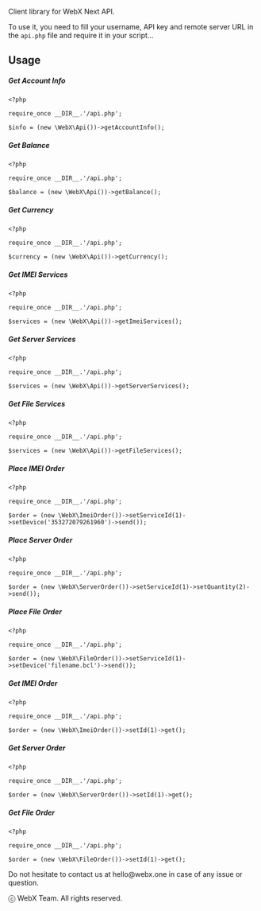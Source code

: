 Client library for WebX Next API.

To use it, you need to fill your username, API key and remote server URL in the `api.php` file and require it in your script... 

## Usage
##### Get Account Info
```
<?php

require_once __DIR__.'/api.php';

$info = (new \WebX\Api())->getAccountInfo();
```
##### Get Balance
```
<?php

require_once __DIR__.'/api.php';

$balance = (new \WebX\Api())->getBalance();
```
##### Get Currency
```
<?php

require_once __DIR__.'/api.php';

$currency = (new \WebX\Api())->getCurrency();
```
##### Get IMEI Services
```
<?php

require_once __DIR__.'/api.php';

$services = (new \WebX\Api())->getImeiServices();
```
##### Get Server Services
```
<?php

require_once __DIR__.'/api.php';

$services = (new \WebX\Api())->getServerServices();
```
##### Get File Services
```
<?php

require_once __DIR__.'/api.php';

$services = (new \WebX\Api())->getFileServices();
```
##### Place IMEI Order
```
<?php

require_once __DIR__.'/api.php';

$order = (new \WebX\ImeiOrder())->setServiceId(1)->setDevice('353272079261960')->send());
```
##### Place Server Order
```
<?php

require_once __DIR__.'/api.php';

$order = (new \WebX\ServerOrder())->setServiceId(1)->setQuantity(2)->send());
```
##### Place File Order
```
<?php

require_once __DIR__.'/api.php';

$order = (new \WebX\FileOrder())->setServiceId(1)->setDevice('filename.bcl')->send());
```
##### Get IMEI Order
```
<?php

require_once __DIR__.'/api.php';

$order = (new \WebX\ImeiOrder())->setId(1)->get();
```
##### Get Server Order
```
<?php

require_once __DIR__.'/api.php';

$order = (new \WebX\ServerOrder())->setId(1)->get();
```
##### Get File Order
```
<?php

require_once __DIR__.'/api.php';

$order = (new \WebX\FileOrder())->setId(1)->get();
```

Do not hesitate to contact us at &#104;&#101;&#108;&#108;&#111;&#64;&#119;&#101;&#98;&#120;&#46;&#111;&#110;&#101; in case of any issue or question. 

ⓒ WebX Team. All rights reserved.
